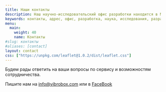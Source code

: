 ```yaml
---
title: Наши контакты
description: Наш научно-исследовательский офис разработки находится в Минске. Пишите на почту или в FaceBook, мы отвечаем на каждое сообщение.
keywords: контакты, адрес, офис, разработка, наука, исследования, разработка, где находится, Минск, Беларусь
menu:
  main:
    weight: 40
    name: Контакты
#slug: контакты
#aliases: [contact]
layout: contact
css: ["https://unpkg.com/leaflet@1.0.2/dist/leaflet.css"]
---
```

Будем рады ответить на ваши вопросы по сервису и возможностям сотрудничества.

Пишите нам на <info@vibrobox.com> или в [FaceBook](https://m.me/VibroBox)
